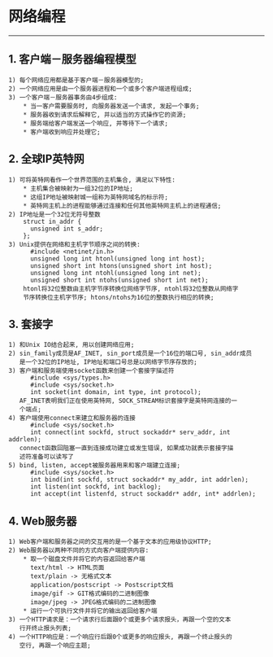 # **网络编程**
***


## **1. 客户端－服务器编程模型**
    1) 每个网络应用都是基于客户端－服务器模型的;
    2) 一个网络应用是由一个服务器进程和一个或多个客户端进程组成;
    3) 一个客户端－服务器事务由4步组成:
        * 当一客户需要服务时, 向服务器发送一个请求, 发起一个事务;
        * 服务器收到请求后解释它, 并以适当的方式操作它的资源;
        * 服务端给客户端发送一个响应, 并等待下一个请求;
        * 客户端收到响应并处理它;


## **2. 全球IP英特网**
    1) 可将英特网看作一个世界范围的主机集合, 满足以下特性:
        * 主机集合被映射为一组32位的IP地址;
        * 这组IP地址被映射城一组称为英特网域名的标示符;
        * 英特网主机上的进程能够通过连接和任何其他英特网主机上的进程通信;
    2) IP地址是一个32位无符号整数
        struct in_addr {
          unsigned int s_addr;
        };
    3) Unix提供在网络和主机字节顺序之间的转换:
          #include <netinet/in.h>
          unsigned long int htonl(unsigned long int host);
          unsigned short int htons(unsigned short int host);
          unsigned long int ntohl(unsigned long int net);
          unsigned short int ntohs(unsigned short int net);
        htonl将32位整数由主机字节序转换位网络字节序, ntohl将32位整数从网络字
        节序转换位主机字节序; htons/ntohs为16位的整数执行相应的转换;


## **3. 套接字**
    1) 和Unix IO结合起来, 用以创建网络应用;
    2) sin_family成员是AF_INET, sin_port成员是一个16位的端口号, sin_addr成员
       是一个32位的IP地址, IP地址和端口号总是以网络字节序存放的;
    3) 客户端和服务端使用socket函数来创建一个套接字描述符
          #include <sys/types.h>
          #include <sys/socket.h>
          int socket(int domain, int type, int protocol);
       AF_INET表明我们正在使用英特网, SOCK_STREAM标识套接字是英特网连接的一
       个端点;
    4) 客户端使用connect来建立和服务器的连接
          #include <sys/socket.h>
          int connect(int sockfd, struct sockaddr* serv_addr, int addrlen);
       connect函数回阻塞一直到连接成功建立或发生错误, 如果成功就表示套接字描
       述符准备可以读写了
    5) bind, listen, accept被服务器用来和客户端建立连接;
          #include <sys/socket.h>
          int bind(int sockfd, struct sockaddr* my_addr, int addrlen);
          int listen(int sockfd, int backlog);
          int accept(int listenfd, struct sockaddr* addr, int* addrlen);


## **4. Web服务器**
    1) Web客户端和服务器之间的交互用的是一个基于文本的应用级协议HTTP;
    2) Web服务器以两种不同的方式向客户端提供内容:
        * 取一个磁盘文件并将它的内容返回给客户端
          text/html -> HTML页面
          text/plain -> 无格式文本
          application/postscript -> Postscript文档
          image/gif -> GIT格式编码的二进制图像
          image/jpeg -> JPEG格式编码的二进制图像
        * 运行一个可执行文件并将它的输出返回给客户端
    3) 一个HTTP请求是：一个请求行后面跟0个或更多个请求报头，再跟一个空的文本
       行开终止报头列表;
    4) 一个HTTP响应是：一个响应行后跟0个或更多的响应报头, 再跟一个终止报头的
       空行, 再跟一个响应主题;
